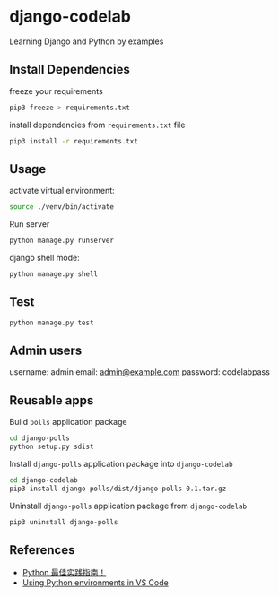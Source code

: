 # django-codelab

Learning Django and Python by examples

## Install Dependencies

freeze your requirements

```bash
pip3 freeze > requirements.txt
```

install dependencies from `requirements.txt` file

```bash
pip3 install -r requirements.txt
```

## Usage

activate virtual environment:

```bash
source ./venv/bin/activate
```

Run server

```bash
python manage.py runserver
```

django shell mode:

```bash
python manage.py shell
```

## Test

```bash
python manage.py test
```

## Admin users

username: admin
email: admin@example.com
password: codelabpass

## Reusable apps

Build `polls` application package

```bash
cd django-polls
python setup.py sdist
```

Install `django-polls` application package into `django-codelab`

```bash
cd django-codelab
pip3 install django-polls/dist/django-polls-0.1.tar.gz
```

Uninstall `django-polls` application package from `django-codelab`

```bash
pip3 uninstall django-polls
```

## References

- [Python 最佳实践指南！](https://pythonguidecn.readthedocs.io/zh/latest/)
- [Using Python environments in VS Code](https://code.visualstudio.com/docs/python/environments)
